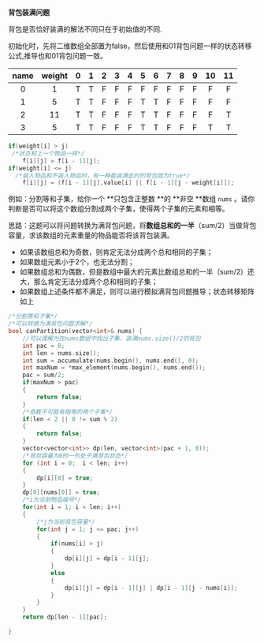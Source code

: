 **背包装满问题**

背包是否恰好装满的解法不同只在于初始值的不同.

初始化时，先将二维数组全部置为false，然后使用和01背包问题一样的状态转移公式,推导也和01背包问题一致。

| name | weight |  0   |  1   |  2   |  3   |  4   |  5   |  6   |  7   |  8   |  9   |  10  |  11  |
| :--: | :----: | :--: | :--: | :--: | :--: | :--: | :--: | :--: | :--: | :--: | :--: | :--: | :--: |
|  0   |   1    |  T   |  T   |  F   |  F   |  F   |  F   |  F   |  F   |  F   |  F   |  F   |  F   |
|  1   |   5    |  T   |  T   |  F   |  F   |  F   |  T   |  T   |  F   |  F   |  F   |  F   |  F   |
|  2   |   11   |  T   |  T   |  F   |  F   |  F   |  T   |  T   |  F   |  F   |  F   |  F   |  T   |
|  3   |   5    |  T   |  T   |  F   |  F   |  F   |  T   |  T   |  F   |  F   |  F   |  T   |  T   |

```c
if(weight[i] > j)
 /*状态和上一个物品一样*/
	f[i][j] = f[i - 1][j];
if(weight[i] <= j)
  /*装入物品和不装入物品时，有一种能装满此时的背包就为true*/
	f[i][j] = (f[i - 1][j],value[i] || f[i - 1][j - weight[i]]);
```

例如：分割等和子集，给你一个 **只包含正整数 **的 **非空 **数组 `nums` 。请你判断是否可以将这个数组分割成两个子集，使得两个子集的元素和相等。

思路：这题可以将问题转换为满背包问题，将**数组总和的一半**（sum/2）当做背包容量，求该数组的元素重量的物品能否将该背包装满。

- 如果该数组总和为奇数，则肯定无法分成两个总和相同的子集；
- 如果数组元素小于2个，也无法分割；
- 如果数组总和为偶数，但是数组中最大的元素比数组总和的一半（sum/2）还大，那么肯定无法分成两个总和相同的子集；
- 如果数组上述条件都不满足，则可以进行模拟满背包问题推导；状态转移矩阵如上

```c++
/*分割等和子集*/
/*可以转换为满背包问题求解*/
bool canPartition(vector<int>& nums) {
	//可以理解为在nums数组中找出子集，装满nums.size()/2的背包
	int pac = 0;
	int len = nums.size();
	int sum = accumulate(nums.begin(), nums.end(), 0);
    int maxNum = *max_element(nums.begin(), nums.end());
	pac = sum/2;
	if(maxNum > pac)
	{
		return false;
	}
	/*奇数不可能有相等的两个子集*/
    if(len < 2 || 0 != sum % 2)
	{
		return false;
	}
	vector<vector<int>> dp(len, vector<int>(pac + 1, 0));
	/*背包容量为0的一列处于满背包状态*/
	for (int i = 0;  i < len; i++)
	{
		dp[i][0] = true;
	}
    dp[0][nums[0]] = true;
	/*i为当前物品编号*/
	for(int i = 1; i < len; i++)
	{
		/*j为当前背包容量*/
		for(int j = 1; j <= pac; j++)
		{
			if(nums[i] > j)
			{
				dp[i][j] = dp[i - 1][j];
			}
			else
			{
				dp[i][j] = dp[i - 1][j] | dp[i - 1][j - nums[i]];
			}
		}
	}
	return dp[len - 1][pac];
	
}
```

